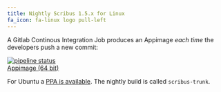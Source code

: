 ```yaml
---
title: Nightly Scribus 1.5.x for Linux
fa_icon: fa-linux logo pull-left
---
```


A Gitlab Continous Integration Job produces an Appimage _each time_ the developers push a new commit:

[![pipeline status](https://gitlab.com/scribus/scribus/badges/master/pipeline.svg)](https://gitlab.com/scribus/scribus/commits/master)  
<i class="fa fa-download" aria-hidden="true"></i> [Appimage (64 bit)](https://gitlab.com/scribus/scribus/-/jobs/artifacts/master/raw/Scribus-x86_64.AppImage?job=appimage%3Alinux)


For Ubuntu a [PPA is available](https://launchpad.net/~scribus/+archive/ppa?target=_blank). The nightly build is called `scribus-trunk`.
